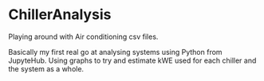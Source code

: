 # ChillerAnalysis
Playing around with Air conditioning csv files.

Basically my first real go at analysing systems using Python from JupyteHub. Using graphs to try and estimate kWE used for each chiller and the system as a whole. 
